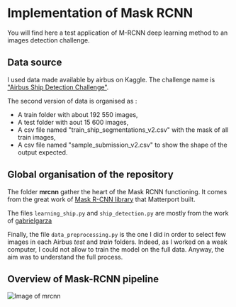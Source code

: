 # Implementation of Mask RCNN

You will find here a test application of M-RCNN deep learning method to an images detection challenge.


## Data source

I used data made available by airbus on Kaggle. The challenge name is ["Airbus Ship Detection Challenge"](https://www.kaggle.com/c/airbus-ship-detection).

The second version of data is organised as :
* A train folder with about 192 550 images,
* A test folder with aout 15 600 images,
* A csv file named "train_ship_segmentations_v2.csv" with the mask of all train images,
* A csv file named "sample_submission_v2.csv" to show the shape of the output expected.


## Global organisation of the repository

The folder **mrcnn** gather the heart of the Mask RCNN functioning. It comes from the great work of [Mask R-CNN library](https://github.com/matterport/Mask_RCNN) that Matterport built.

The files ```learning_ship.py``` and ```ship_detection.py``` are mostly from the work of [gabrielgarza](https://github.com/gabrielgarza/Mask_RCNN/tree/master/samples/ship)

Finally, the file ```data_preprocessing.py``` is the one I did in order to select few images in each Airbus *test* and *train* folders. Indeed, as I worked on a weak computer, I could not allow to train the model on the full data. Anyway, the aim was to understand the full process.


## Overview of Mask-RCNN pipeline

![Image of mrcnn](https://cdn-images-1.medium.com/max/2600/1*M_ZhHp8OXzWxEsfWu2e5EA.png)

